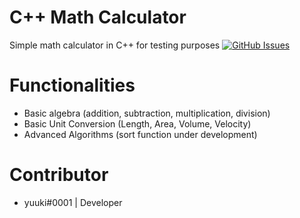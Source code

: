 # C++ Math Calculator
Simple math calculator in C++ for testing purposes [![GitHub Issues](https://img.shields.io/github/issues/yuukixdev/cpp-simple-math-calc)](https://github.com/yuukixdev/cpp-simple-math-calc/issues)
# Functionalities
- Basic algebra (addition, subtraction, multiplication, division)
- Basic Unit Conversion (Length, Area, Volume, Velocity)
- Advanced Algorithms (sort function under development)
# Contributor
- yuuki#0001 | Developer
